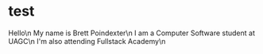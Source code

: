 # test
Hello\n
My name is Brett Poindexter\n
I am a Computer Software student at UAGC\n
I'm also attending Fullstack Academy\n